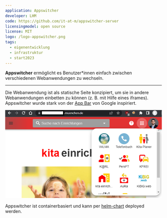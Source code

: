 ```yaml
---
application: Appswitcher
developer: LHM
code: https://github.com/it-at-m/appswitcher-server
licensingmodel: open source
license: MIT
logo: /logo-appswitcher.png
tags:
  - eigenentwicklung
  - infrastruktur
  - start2023
---
```


**Appswitcher** ermöglicht es Benutzer\*innen einfach zwischen verschiedenen Webanwendungen zu wechseln.

---

Die Webanwendung ist als statische Seite konzipiert, um sie in andere Webanwendungen einbetten zu können (z. B. mit Hilfe eines iframes).
Appswitcher wurde stark von der [App Bar](https://support.google.com/accounts/answer/1714464?hl=en#zippy=%2Cswitch-between-apps) von Google inspiriert.

![Screenshot einer Webseite mit dem abgeschnittenen Überschrift "kita einrich", rechts oben darüber gelegt ein Menu aus 9 Buttons](https://raw.githubusercontent.com/it-at-m/appswitcher-server/main/docs/embedded_in_applications.png)

Appswitcher ist containerbasiert und kann per [helm-chart](https://github.com/it-at-m/helm-charts/tree/main/charts/appswitcher-server) deployed werden.
